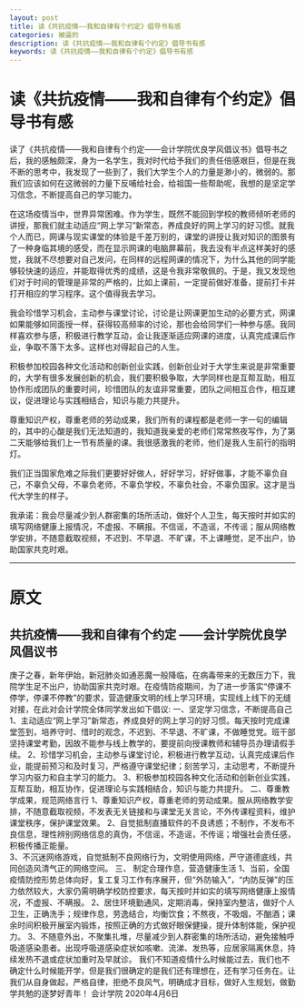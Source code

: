 ```yaml
---
layout: post
title: 读《共抗疫情——我和自律有个约定》倡导书有感
categories: 被逼的
description: 读《共抗疫情——我和自律有个约定》倡导书有感
keywords: 读《共抗疫情——我和自律有个约定》倡导书有感
---
```

# 读《共抗疫情——我和自律有个约定》倡导书有感

读了《共抗疫情——我和自律有个约定——会计学院优良学风倡议书》倡导书之后，我的感触颇深，身为一名学生，我对时代给予我们的责任倍感艰巨，但是在我不断的思考中，我发现了一些到了，我们大学生个人的力量是渺小的，微弱的。那我们应该如何在这微弱的力量下反哺给社会，给祖国一些帮助呢，我想的是坚定学习信念，不断提高自己的学习能力。

在这场疫情当中，世界异常困难。作为学生，既然不能回到学校的教师倾听老师的讲授，那我们就主动适应“网上学习”新常态，养成良好的网上学习的好习惯。就我个人而已，网课与现实课堂的体验是千差万别的，课堂的讲授让我对知识的图景有了一种身临其境的感受，而在显示网课的电脑屏幕前，我去没有半点这样美好的感觉，我就不尽想要对自己发问，在同样的远程网课的情况下，为什么其他的同学能够较快速的适应，并能取得优秀的成绩，这是令我非常敬佩的。于是，我又发现他们对于时间的管理是非常的严格的，比如上课前，一定提前做好准备，提前打卡并打开相应的学习程序。这个值得我去学习。

我会珍惜学习机会，主动参与课堂讨论，讨论是让网课更加生动的必要方式，网课如果能够如同面授一样，获得较高频率的讨论，那也会给同学们一种参与感。我同样喜欢参与感，积极进行教学互动，会让我逐渐适应网课的进度，认真完成课后作业，争取不落下太多。这样也对得起自己的人生。

积极参加校园各种文化活动和创新创业实践，创新创业对于大学生来说是非常重要的，大学有很多发展创新的机会，我们要积极争取，大学同样也是互帮互助，相互协作形成团队的重要时间，珍惜团队的友谊非常重要，团队之间相互合作，相互建议，促进理论与实践相结合，知识与能力共提升。

尊重知识产权，尊重老师的劳动成果，我们所有的课程都是老师一字一句的编辑的，其中的心酸是我们无法知道的，我知道我亲爱的老师们常常熬夜写作，为了第二天能够给我们上一节有质量的课。我很感激我的老师，他们是我人生前行的指明灯。

我们正当国家危难之际我们更要好好做人，好好学习，好好做事，才能不辜负自己，不辜负父母，不辜负老师，不辜负学校，不辜负社会，不辜负国家。这才是当代大学生的样子。

我承诺：我会尽量减少到人群密集的场所活动，做好个人卫生，每天按时并如实的填写网络健康上报情况，不虚报、不瞒报。不信谣，不造谣，不传谣；服从网络教学安排，不随意截取视频，不迟到、不早退、不旷课，不上课睡觉，足不出户，协助国家共克时艰。

----------------------------------------------------------------------------------------------------------------------------------------
# 原文
## 共抗疫情——我和自律有个约定 ——会计学院优良学风倡议书
庚子之春，新年伊始，新冠肺炎如通恶魔一般降临，在病毒带来的无数压力下，我院学生足不出户，协助国家共克时艰。在疫情防疫期间，为了进一步落实“停课不停学，停课不停教”的要求，营造健康文明的线上学习环境，实现线上线下的无缝对接，在此对会计学院全体同学发出如下倡议:
一、坚定学习信念，不断提高自己
1、主动适应“网上学习”新常态，养成良好的网上学习的好习惯。每天按时完成课堂签到，培养守时、惜时的观念，不迟到、不早退、不旷课，不做睡觉党。班干部坚持课堂考勤，因故不能参与线上教学的，要提前向授课教师和辅导员办理请假手续。
2、珍惜学习机会，主动参与课堂讨论，积极进行教学互动，认真完成课后作业，能提前预习和及时复习，严格遵守课堂纪律；刻苦学习，主动思考，不断提升学习内驱力和自主学习的能力。
3、积极参加校园各种文化活动和创新创业实践，互帮互助，相互协作，促进理论与实践相结合，知识与能力共提升。
二、尊重教学成果，规范网络言行
1、尊重知识产权，尊重老师的劳动成果。服从网络教学安排，不随意截取视频，不发表无关链接和与课堂无关言论，不外传课程资料，维护课堂秩序，保护课堂效果。
2、自觉抵制直播软件的不良诱惑；不制作，不发布不良信息，理性辨别网络信息的真伪，不信谣，不造谣，不传谣；增强社会责任感，积极传播正能量。  
3、不沉迷网络游戏，自觉抵制不良网络行为，文明使用网络，严守道德底线，共同创造风清气正的网络空间。
三、 制定合理作息，营造健康生活
1、当前，全国疫情防控形势总体向好，复工复习工作有序展开，但“外防输入”，“内防反弹”的压力依然较大，大家仍需明确学校防控要求，每天按时并如实的填写网络健康上报情况，不虚报、不瞒报。
2、居住环境勤通风，定期消毒，保持室内整洁，做好个人卫生，正确洗手；规律作息，劳逸结合，均衡饮食；不熬夜，不吸烟，不酗酒；课余时间积极开展室内锻炼，按照正确的方式做好眼保健操，提升体制体能，保护视力。
3、不随意外出，不聚集扎堆，尽量减少到人群密集的场所活动，避免接触呼吸道感染患者。出现呼吸道感染症状如咳嗽、流涕、发热等，应居家隔离休息，持续发热不退或症状加重时及早就诊。
我们不知道疫情什么时候能过去，我们也不确定什么时候能开学，但是我们很确定的是我们还有理想在，还有学习任务在。让我们从自身做起，严格自律，拒绝不良风气，明确成才目标，做好人生规划，做勤学共勉的逐梦好青年！
会计学院 
2020年4月6日